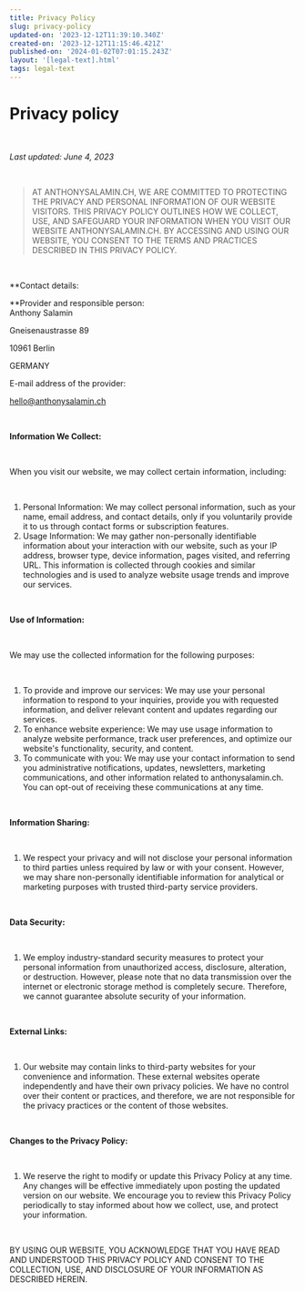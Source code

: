 ```yaml
---
title: Privacy Policy
slug: privacy-policy
updated-on: '2023-12-12T11:39:10.340Z'
created-on: '2023-12-12T11:15:46.421Z'
published-on: '2024-01-02T07:01:15.243Z'
layout: '[legal-text].html'
tags: legal-text
---
```


Privacy policy
==============

‍

_Last updated: June 4, 2023_

‍

> AT ANTHONYSALAMIN.CH, WE ARE COMMITTED TO PROTECTING THE PRIVACY AND PERSONAL INFORMATION OF OUR WEBSITE VISITORS. THIS PRIVACY POLICY OUTLINES HOW WE COLLECT, USE, AND SAFEGUARD YOUR INFORMATION WHEN YOU VISIT OUR WEBSITE ANTHONYSALAMIN.CH. BY ACCESSING AND USING OUR WEBSITE, YOU CONSENT TO THE TERMS AND PRACTICES DESCRIBED IN THIS PRIVACY POLICY.

‍

**Contact details:  
  
**Provider and responsible person:  
Anthony Salamin

Gneisenaustrasse 89

10961 Berlin

GERMANY

  
E-mail address of the provider:

hello@anthonysalamin.ch

‍

**Information We Collect:**

‍

When you visit our website, we may collect certain information, including:

‍

1.  Personal Information: We may collect personal information, such as your name, email address, and contact details, only if you voluntarily provide it to us through contact forms or subscription features.
2.  Usage Information: We may gather non-personally identifiable information about your interaction with our website, such as your IP address, browser type, device information, pages visited, and referring URL. This information is collected through cookies and similar technologies and is used to analyze website usage trends and improve our services.

‍

**Use of Information:**

‍

We may use the collected information for the following purposes:

‍

1.  To provide and improve our services: We may use your personal information to respond to your inquiries, provide you with requested information, and deliver relevant content and updates regarding our services.
2.  To enhance website experience: We may use usage information to analyze website performance, track user preferences, and optimize our website's functionality, security, and content.
3.  To communicate with you: We may use your contact information to send you administrative notifications, updates, newsletters, marketing communications, and other information related to anthonysalamin.ch. You can opt-out of receiving these communications at any time.

‍

**Information Sharing:**

‍

1.  We respect your privacy and will not disclose your personal information to third parties unless required by law or with your consent. However, we may share non-personally identifiable information for analytical or marketing purposes with trusted third-party service providers.

‍

**Data Security:**

‍

1.  We employ industry-standard security measures to protect your personal information from unauthorized access, disclosure, alteration, or destruction. However, please note that no data transmission over the internet or electronic storage method is completely secure. Therefore, we cannot guarantee absolute security of your information.

‍

**External Links:**

‍

1.  Our website may contain links to third-party websites for your convenience and information. These external websites operate independently and have their own privacy policies. We have no control over their content or practices, and therefore, we are not responsible for the privacy practices or the content of those websites.

‍

**Changes to the Privacy Policy:**

‍

1.  We reserve the right to modify or update this Privacy Policy at any time. Any changes will be effective immediately upon posting the updated version on our website. We encourage you to review this Privacy Policy periodically to stay informed about how we collect, use, and protect your information.

‍

BY USING OUR WEBSITE, YOU ACKNOWLEDGE THAT YOU HAVE READ AND UNDERSTOOD THIS PRIVACY POLICY AND CONSENT TO THE COLLECTION, USE, AND DISCLOSURE OF YOUR INFORMATION AS DESCRIBED HEREIN.
